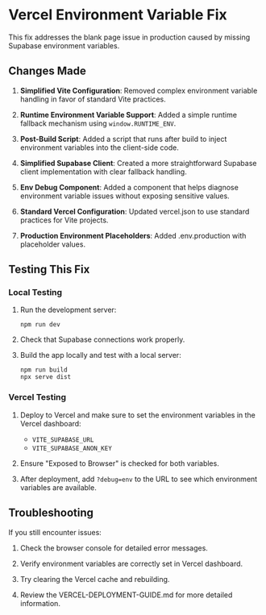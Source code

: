 # Vercel Environment Variable Fix

This fix addresses the blank page issue in production caused by missing Supabase environment variables.

## Changes Made

1. **Simplified Vite Configuration**: Removed complex environment variable handling in favor of standard Vite practices.

2. **Runtime Environment Variable Support**: Added a simple runtime fallback mechanism using `window.RUNTIME_ENV`.

3. **Post-Build Script**: Added a script that runs after build to inject environment variables into the client-side code.

4. **Simplified Supabase Client**: Created a more straightforward Supabase client implementation with clear fallback handling.

5. **Env Debug Component**: Added a component that helps diagnose environment variable issues without exposing sensitive values.

6. **Standard Vercel Configuration**: Updated vercel.json to use standard practices for Vite projects.

7. **Production Environment Placeholders**: Added .env.production with placeholder values.

## Testing This Fix

### Local Testing

1. Run the development server:
   ```
   npm run dev
   ```

2. Check that Supabase connections work properly.

3. Build the app locally and test with a local server:
   ```
   npm run build
   npx serve dist
   ```

### Vercel Testing

1. Deploy to Vercel and make sure to set the environment variables in the Vercel dashboard:
   - `VITE_SUPABASE_URL`
   - `VITE_SUPABASE_ANON_KEY`

2. Ensure "Exposed to Browser" is checked for both variables.

3. After deployment, add `?debug=env` to the URL to see which environment variables are available.

## Troubleshooting

If you still encounter issues:

1. Check the browser console for detailed error messages.

2. Verify environment variables are correctly set in Vercel dashboard.

3. Try clearing the Vercel cache and rebuilding.

4. Review the VERCEL-DEPLOYMENT-GUIDE.md for more detailed information.